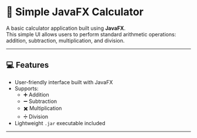 # 🧮 Simple JavaFX Calculator

A basic calculator application built using **JavaFX**.  
This simple UI allows users to perform standard arithmetic operations: addition, subtraction, multiplication, and division.

---

## 💻 Features

- User-friendly interface built with JavaFX
- Supports:
  - ➕ Addition
  - ➖ Subtraction
  - ✖️ Multiplication
  - ➗ Division
- Lightweight `.jar` executable included

---


